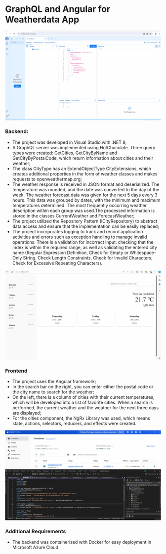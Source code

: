 # GraphQL and Angular for Weatherdata App


![Local Image](./gif_readme/Backend.gif)

### Backend:
- The project was developed in Visual Studio with .NET 8;
- A GraphQL server was implemented using HotChocolate. Three query types were created: GetCities, GetCityByName and GetCityByPostalCode, which return information about cities and their weather;
- The class CityType has an ExtendObjectType CityExtensions, which creates additional properties in the form of weather classes and makes requests to openweathermap.org;
- The weather response is received in JSON format and deserialized. The temperature was rounded, and the date was converted to the day of the week. The weather forecast data was given for the next 5 days every 3 hours. This data was grouped by dates, with the minimum and maximum temperatures determined. The most frequently occurring weather description within each group was used.The processed information is stored in the classes CurrentWeather and ForecastWeather;
- The project utilized the Repository Pattern (ICityRepository) to abstract data access and ensure that the implementation can be easily replaced;
- The project incorporates logging to track and record application activities and errors such as exception handling to manage invalid operations. There is a validation for incorrect input: checking that the index is within the required range, as well as validating the entered city name (Regular Expression Definition, Check for Empty or Whitespace-Only String, Check Length Constraints, Check for Invalid Characters, Check for Excessive Repeating Characters).


![Local Image](./gif_readme/Frontend.gif)

### Frontend

- The project uses the Angular framework;
- In the search bar on the right, you can enter either the postal code or the city name to search for the weather;
- On the left, there is a column of cities with their current temperatures, which will be developed into a list of favorite cities. When a search is performed, the current weather and the weather for the next three days are displayed;
- For the cities component, the NgRx Library was used, which means state, actions, selectors, reducers, and effects were created.

![Local Image](./gif_readme/Docker.gif)

### Additional Requirements
- The backend was containerized with Docker for easy deployment in Microsoft Azure Cloud
